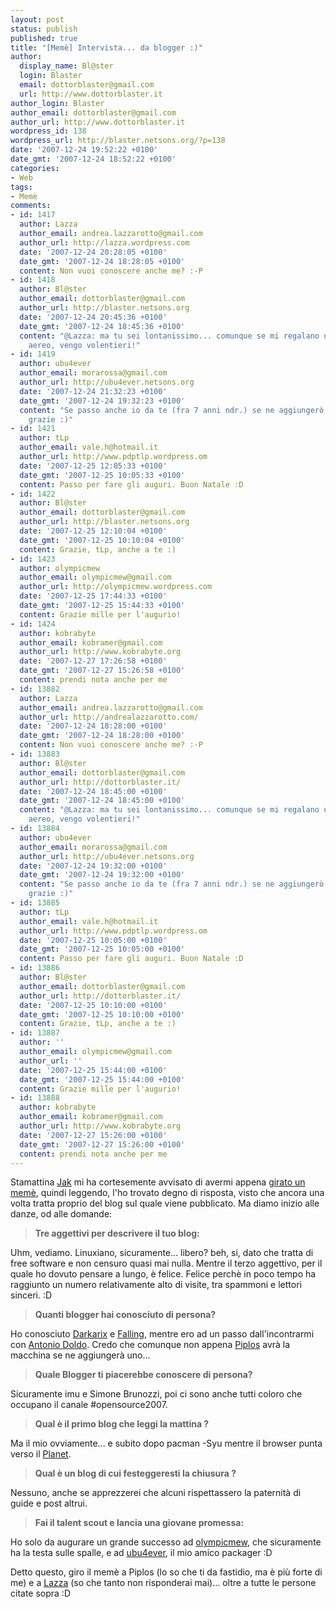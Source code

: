 ```yaml
---
layout: post
status: publish
published: true
title: "[Memè] Intervista... da blogger :)"
author:
  display_name: Bl@ster
  login: Blaster
  email: dottorblaster@gmail.com
  url: http://www.dottorblaster.it
author_login: Blaster
author_email: dottorblaster@gmail.com
author_url: http://www.dottorblaster.it
wordpress_id: 138
wordpress_url: http://blaster.netsons.org/?p=138
date: '2007-12-24 19:52:22 +0100'
date_gmt: '2007-12-24 18:52:22 +0100'
categories:
- Web
tags:
- Memè
comments:
- id: 1417
  author: Lazza
  author_email: andrea.lazzarotto@gmail.com
  author_url: http://lazza.wordpress.com
  date: '2007-12-24 20:28:05 +0100'
  date_gmt: '2007-12-24 18:28:05 +0100'
  content: Non vuoi conoscere anche me? :-P
- id: 1418
  author: Bl@ster
  author_email: dottorblaster@gmail.com
  author_url: http://blaster.netsons.org
  date: '2007-12-24 20:45:36 +0100'
  date_gmt: '2007-12-24 18:45:36 +0100'
  content: "@Lazza: ma tu sei lontanissimo... comunque se mi regalano un biglietto
    aereo, vengo volentieri!"
- id: 1419
  author: ubu4ever
  author_email: morarossa@gmail.com
  author_url: http://ubu4ever.netsons.org
  date: '2007-12-24 21:32:23 +0100'
  date_gmt: '2007-12-24 19:32:23 +0100'
  content: "Se passo anche io da te (fra 7 anni ndr.) se ne aggiungerò un'altro :)\r\n\r\nCmq
    grazie :)"
- id: 1421
  author: tLp
  author_email: vale.h@hotmail.it
  author_url: http://www.pdptlp.wordpress.om
  date: '2007-12-25 12:05:33 +0100'
  date_gmt: '2007-12-25 10:05:33 +0100'
  content: Passo per fare gli auguri. Buon Natale :D
- id: 1422
  author: Bl@ster
  author_email: dottorblaster@gmail.com
  author_url: http://blaster.netsons.org
  date: '2007-12-25 12:10:04 +0100'
  date_gmt: '2007-12-25 10:10:04 +0100'
  content: Grazie, tLp, anche a te :)
- id: 1423
  author: olympicmew
  author_email: olympicmew@gmail.com
  author_url: http://olympicmew.wordpress.com
  date: '2007-12-25 17:44:33 +0100'
  date_gmt: '2007-12-25 15:44:33 +0100'
  content: Grazie mille per l'augurio!
- id: 1424
  author: kobrabyte
  author_email: kobramer@gmail.com
  author_url: http://www.kobrabyte.org
  date: '2007-12-27 17:26:58 +0100'
  date_gmt: '2007-12-27 15:26:58 +0100'
  content: prendi nota anche per me
- id: 13882
  author: Lazza
  author_email: andrea.lazzarotto@gmail.com
  author_url: http://andrealazzarotto.com/
  date: '2007-12-24 18:28:00 +0100'
  date_gmt: '2007-12-24 18:28:00 +0100'
  content: Non vuoi conoscere anche me? :-P
- id: 13883
  author: Bl@ster
  author_email: dottorblaster@gmail.com
  author_url: http://dottorblaster.it/
  date: '2007-12-24 18:45:00 +0100'
  date_gmt: '2007-12-24 18:45:00 +0100'
  content: "@Lazza: ma tu sei lontanissimo... comunque se mi regalano un biglietto
    aereo, vengo volentieri!"
- id: 13884
  author: ubu4ever
  author_email: morarossa@gmail.com
  author_url: http://ubu4ever.netsons.org
  date: '2007-12-24 19:32:00 +0100'
  date_gmt: '2007-12-24 19:32:00 +0100'
  content: "Se passo anche io da te (fra 7 anni ndr.) se ne aggiungerò un'altro :)\r\n\r\nCmq
    grazie :)"
- id: 13885
  author: tLp
  author_email: vale.h@hotmail.it
  author_url: http://www.pdptlp.wordpress.om
  date: '2007-12-25 10:05:00 +0100'
  date_gmt: '2007-12-25 10:05:00 +0100'
  content: Passo per fare gli auguri. Buon Natale :D
- id: 13886
  author: Bl@ster
  author_email: dottorblaster@gmail.com
  author_url: http://dottorblaster.it/
  date: '2007-12-25 10:10:00 +0100'
  date_gmt: '2007-12-25 10:10:00 +0100'
  content: Grazie, tLp, anche a te :)
- id: 13887
  author: ''
  author_email: olympicmew@gmail.com
  author_url: ''
  date: '2007-12-25 15:44:00 +0100'
  date_gmt: '2007-12-25 15:44:00 +0100'
  content: Grazie mille per l'augurio!
- id: 13888
  author: kobrabyte
  author_email: kobramer@gmail.com
  author_url: http://www.kobrabyte.org
  date: '2007-12-27 15:26:00 +0100'
  date_gmt: '2007-12-27 15:26:00 +0100'
  content: prendi nota anche per me
---
```

<p>Stamattina <a href="http://jak.netsons.org">Jak</a> mi ha cortesemente avvisato di avermi appena <a href="http://jak.netsons.org/index.php/2007/12/24/meme-2/">girato un memè</a>, quindi leggendo, l'ho trovato degno di risposta, visto che ancora una volta tratta proprio del blog sul quale viene pubblicato. Ma diamo inizio alle danze, od alle domande:</p>
<blockquote><p><span style="font-weight: bold">Tre aggettivi per descrivere il tuo blog:</span></p></blockquote>
<p>Uhm, vediamo. Linuxiano, sicuramente... libero? beh, si, dato che tratta di free software e non censuro quasi mai nulla. Mentre il terzo aggettivo, per il quale ho dovuto pensare a lungo, è felice. Felice perchè in poco tempo ha raggiunto un numero relativamente alto di visite, tra spammoni e lettori sinceri. :D</p>
<blockquote><p><span style="font-weight: bold">Quanti blogger hai conosciuto di persona?</span></p></blockquote>
<p>Ho conosciuto <a href="http://linuxrevenge.wordpress.com">Darkarix</a> e <a href="http://fallingautumnlinks.wordpress.com">Falling</a>, mentre ero ad un passo dall'incontrarmi con <a href="http://adoldo.wordpress.com/">Antonio Doldo</a>. Credo che comunque non appena <a href="http://piplos.netsons.org">Piplos</a> avrà la macchina se ne aggiungerà uno...</p>
<blockquote><p><span style="font-weight: bold">Quale Blogger ti piacerebbe conoscere di persona?</span></p></blockquote>
<p>Sicuramente imu e Simone Brunozzi, poi ci sono anche tutti coloro che occupano il canale #opensource2007.</p>
<blockquote><p><span style="font-weight: bold">Qual è il primo blog che leggi la mattina ?</span></p></blockquote>
<p>Ma il mio ovviamente... e subito dopo pacman -Syu mentre il browser punta verso il <a href="http://blaster.netsons.org/planet">Planet</a>.</p>
<blockquote><p><span style="font-weight: bold">Qual è un blog di cui festeggeresti la chiusura ?</span></p></blockquote>
<p>Nessuno, anche se apprezzerei che alcuni rispettassero la paternità di guide e post altrui.</p>
<blockquote><p><span style="font-weight: bold">Fai il talent scout e lancia una giovane promessa:</span></p></blockquote>
<p>Ho solo da augurare un grande successo ad <a href="http://olympicmew.wordpress.com">olympicmew</a>, che sicuramente ha la testa sulle spalle, e ad <a href="http://ubu4ever.netsons.org">ubu4ever</a>, il mio amico packager :D</p>
<p>Detto questo, giro il memè a Piplos (lo so che ti da fastidio, ma è più forte di me) e a <a href="http://lazza.wordpress.com">Lazza</a> (so che tanto non risponderai mai)... oltre a tutte le persone citate sopra :D</p>
